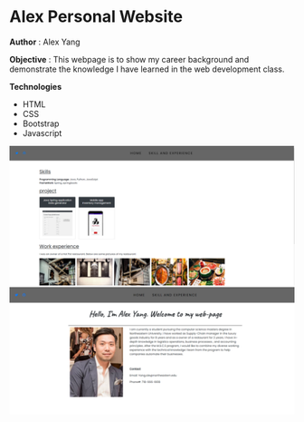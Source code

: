  # Alex Personal Website
 **Author** : Alex Yang
 
 **Objective** : This webpage is to show my career background and demonstrate the knowledge I have learned in the web development class.
 
 **Technologies**
 * HTML
 * CSS
 * Bootstrap
 * Javascript
 
 
 ![alt text](https://github.com/AZYDEVE/index.html/blob/main/image/printscreen1.png)
 ![alt text](https://github.com/AZYDEVE/index.html/blob/main/image/printscreen2.png)
